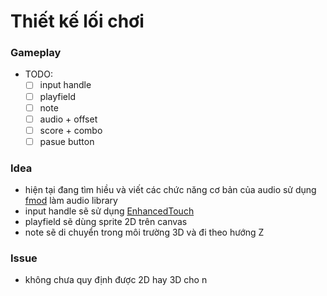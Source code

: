 # Thiết kế lối chơi
### Gameplay
- TODO: 
	- [ ] input handle 
	- [ ] playfield
	- [ ] note
	- [ ] audio + offset
	- [ ] score + combo
	- [ ] pasue button

### Idea
- hiện tại đang tìm hiều và viết các chức năng cơ bản của audio sử dụng [fmod](https://www.fmod.com/) làm audio library 
- input handle sẽ sử dụng [EnhancedTouch](https://docs.unity3d.com/Packages/com.unity.inputsystem@1.0/api/UnityEngine.InputSystem.EnhancedTouch.html)
- playfield sẽ dùng sprite 2D trên canvas
- note sẽ di chuyển trong môi trường 3D và đi theo hướng Z 
### Issue
- không chưa quy định được 2D hay 3D cho n


